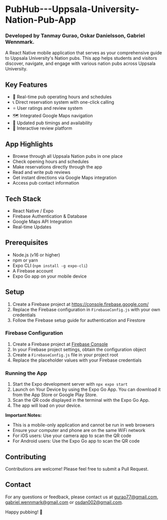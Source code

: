 # PubHub---Uppsala-University-Nation-Pub-App
### Developed by Tanmay Gurao, Oskar Danielsson, Gabriel Wennmark.


A React Native mobile application that serves as your comprehensive guide to Uppsala University's Nation pubs. This app helps students and visitors discover, navigate, and engage with various nation pubs across Uppsala University.

## Key Features
- 🍺 Real-time pub operating hours and schedules
- 📞 Direct reservation system with one-click calling
- ⭐ User ratings and review system
- 🗺️ Integrated Google Maps navigation
- 📅 Updated pub timings and availability
- 💬 Interactive review platform

## App Highlights
- Browse through all Uppsala Nation pubs in one place
- Check opening hours and schedules
- Make reservations directly through the app
- Read and write pub reviews
- Get instant directions via Google Maps integration
- Access pub contact information

## Tech Stack
- React Native / Expo
- Firebase Authentication & Database
- Google Maps API Integration
- Real-time Updates


## Prerequisites
- Node.js (v16 or higher)
- npm or yarn
- Expo CLI (`npm install -g expo-cli`)
- A Firebase account
- Expo Go app on your mobile device

## Setup
1. Create a Firebase project at https://console.firebase.google.com/
2. Replace the Firebase configuration in `FirebaseConfig.js` with your own credentials
3. Follow the Firebase setup guide for authentication and Firestore

### Firebase Configuration
1. Create a Firebase project at [Firebase Console](https://console.firebase.google.com/)
2. In your Firebase project settings, obtain the configuration object
3. Create a `FirebaseConfig.js` file in your project root
4. Replace the placeholder values with your Firebase credentials

### Running the App
1. Start the Expo development server with `npx expo start`
2. Launch on Your Device by using the Expo Go App. You can download it from the App Store or Google Play Store.
3. Scan the QR code displayed in the terminal with the Expo Go App.
4. The app will load on your device.

**Important Notes:**
- This is a mobile-only application and cannot be run in web browsers
- Ensure your computer and phone are on the same WiFi network
- For iOS users: Use your camera app to scan the QR code
- For Android users: Use the Expo Go app to scan the QR code

## Contributing
Contributions are welcome! Please feel free to submit a Pull Request.

## Contact
For any questions or feedback, please contact us at [gurao77@gmail.com](mailto:gurao77@gmail.com), [gabriel.wennmark@gmail.com](mailto:gabriel.wennmark@gmail.com) or [osdan002@gmail.com](mailto:osdan002@gmail.com).

Happy pubbing! 🍻

